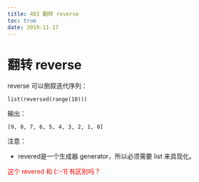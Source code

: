 ```yaml
---
title: 403 翻转 reverse
toc: true
date: 2019-11-17
---
```

# 翻转 reverse

reverse 可以倒叙迭代序列：

```
list(reversed(range(10)))
```

输出：

```
[9, 8, 7, 6, 5, 4, 3, 2, 1, 0]
```

注意：

- revered是一个生成器 generator，所以必须需要 list 来具现化。


<span style="color:red;">这个 revered 和 [::-1] 有区别吗？</span>
